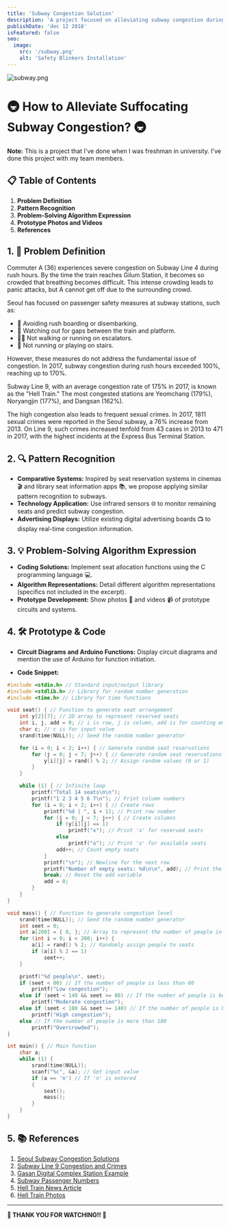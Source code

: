 ```yaml
---
title: 'Subway Congestion Solution' 
description: 'A project focused on alleviating subway congestion during rush hours through innovative pattern recognition and technology applications.'
publishDate: 'dec 12 2018'
isFeatured: false
seo:
  image:
    src: '/subway.png'
    alt: 'Safety Blinkers Installation'
---
```


![subway.png](/subway.png)

# 🚇 How to Alleviate Suffocating Subway Congestion? 🚇

**Note:** This is a project that I've done when I was freshman in university. I've done this project with my team members.

## 📋 Table of Contents

1. **Problem Definition**
2. **Pattern Recognition**
3. **Problem-Solving Algorithm Expression**
4. **Prototype Photos and Videos**
5. **References**

## 1. 🚨 Problem Definition

Commuter A (36) experiences severe congestion on Subway Line 4 during rush hours. By the time the train reaches Gilum Station, it becomes so crowded that breathing becomes difficult. This intense crowding leads to panic attacks, but A cannot get off due to the surrounding crowd.

Seoul has focused on passenger safety measures at subway stations, such as:
- 🚫 Avoiding rush boarding or disembarking.
- 👀 Watching out for gaps between the train and platform.
- 🚶‍♂️ Not walking or running on escalators.
- 🚸 Not running or playing on stairs.

However, these measures do not address the fundamental issue of congestion. In 2017, subway congestion during rush hours exceeded 100%, reaching up to 170%.

Subway Line 9, with an average congestion rate of 175% in 2017, is known as the "Hell Train." The most congested stations are Yeomchang (179%), Noryangjin (177%), and Dangsan (162%).

The high congestion also leads to frequent sexual crimes. In 2017, 1811 sexual crimes were reported in the Seoul subway, a 76% increase from 2013. On Line 9, such crimes increased tenfold from 43 cases in 2013 to 471 in 2017, with the highest incidents at the Express Bus Terminal Station.

## 2. 🔍 Pattern Recognition

- **Comparative Systems:** Inspired by seat reservation systems in cinemas 🎬 and library seat information apps 📚, we propose applying similar pattern recognition to subways.
- **Technology Application:** Use infrared sensors 🌐 to monitor remaining seats and predict subway congestion.
- **Advertising Displays:** Utilize existing digital advertising boards 📺 to display real-time congestion information.

## 3. 💡 Problem-Solving Algorithm Expression

- **Coding Solutions:** Implement seat allocation functions using the C programming language 💻.
- **Algorithm Representations:** Detail different algorithm representations (specifics not included in the excerpt).
- **Prototype Development:** Show photos 📸 and videos 📹 of prototype circuits and systems.

## 4. 🛠️ Prototype & Code

- **Circuit Diagrams and Arduino Functions:** Display circuit diagrams and mention the use of Arduino for function initiation.

- **Code Snippet:**
```C
#include <stdio.h> // Standard input/output library
#include <stdlib.h> // Library for random number generation
#include <time.h> // Library for time functions

void seat() { // Function to generate seat arrangement
    int y[2][7]; // 2D array to represent reserved seats
    int i, j, add = 0; // i is row, j is column, add is for counting empty seats
    char c; // c is for input value
    srand(time(NULL)); // Seed the random number generator

    for (i = 0; i < 2; i++) { // Generate random seat reservations
        for (j = 0; j < 7; j++) { // Generate random seat reservations
            y[i][j] = rand() % 2; // Assign random values (0 or 1)
        }
    }

    while (1) { // Infinite loop
        printf("Total 14 seats\n\n");
        printf("1 2 3 4 5 6 7\n"); // Print column numbers
        for (i = 0; i < 2; i++) { // Create rows
            printf("%d | ", i + 1); // Print row number
            for (j = 0; j < 7; j++) { // Create columns
                if (y[i][j] == 1)
                    printf("x"); // Print 'x' for reserved seats
                else
                    printf("o"); // Print 'o' for available seats
                add++; // Count empty seats
            }
            printf("\n"); // Newline for the next row
            printf("Number of empty seats: %d\n\n", add); // Print the number of empty seats
            break; // Reset the add variable
            add = 0;
        }
    }
}

void mass() { // Function to generate congestion level
    srand(time(NULL)); // Seed the random number generator
    int seet = 0;
    int a[200] = { 0, }; // Array to represent the number of people in a subway car
    for (int i = 0; i < 200; i++) {
        a[i] = rand() % 2; // Randomly assign people to seats
        if (a[i] % 2 == 1)
            seet++;
    }

    printf("%d people\n", seet);
    if (seet < 80) // If the number of people is less than 80
        printf("Low congestion");
    else if (seet < 140 && seet >= 80) // If the number of people is between 80 and 140
        printf("Moderate congestion");
    else if (seet < 180 && seet >= 140) // If the number of people is between 140 and 180
        printf("High congestion");
    else // If the number of people is more than 180
        printf("Overcrowded");
}

int main() { // Main function
    char a;
    while (1) {
        srand(time(NULL));
        scanf("%c", &a); // Get input value
        if (a == 'n') // If 'n' is entered
        {
            seat();
            mass();
        }
    }
}

```


## 5. 📚 References

1. [Seoul Subway Congestion Solutions](http://www.newsis.com/view/?id=NISX20181120_0000478933&cID=10801&pID=14000)
2. [Subway Line 9 Congestion and Crimes](http://www.upinews.kr/news/newsview.php?ncode=1065601981359696)
3. [Gasan Digital Complex Station Example](http://news1.kr/articles/?894670)
4. [Subway Passenger Numbers](https://blog.naver.com/alpha84/80174071357)
5. [Hell Train News Article](https://m.post.naver.com/viewer/postView.nhn?volumeNo=16819053&memberNo=21967255&vType=VERTICAL)
6. [Hell Train Photos](https://blog.naver.com/ku212/220830886556)

---

**🙏 THANK YOU FOR WATCHING!! 🙏**


